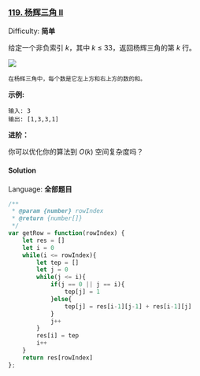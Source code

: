 ### [119\. 杨辉三角 II](https://leetcode-cn.com/problems/pascals-triangle-ii/)

Difficulty: **简单**


给定一个非负索引 _k_，其中 _k_ ≤ 33，返回杨辉三角的第 _k_ 行。

![](https://upload.wikimedia.org/wikipedia/commons/0/0d/PascalTriangleAnimated2.gif)

<small style="display: inline;">在杨辉三角中，每个数是它左上方和右上方的数的和。</small>

**示例:**

```
输入: 3
输出: [1,3,3,1]
```

**进阶：**

你可以优化你的算法到 _O_(_k_) 空间复杂度吗？


#### Solution

Language: **全部题目**

```js
​/**
 * @param {number} rowIndex
 * @return {number[]}
 */
var getRow = function(rowIndex) {
    let res = []
    let i = 0
    while(i <= rowIndex){
        let tep = []
        let j = 0
        while(j <= i){
            if(j == 0 || j == i){
                tep[j] = 1
            }else{
                tep[j] = res[i-1][j-1] + res[i-1][j]
            }
            j++
        }
        res[i] = tep
        i++
    }
    return res[rowIndex]
};
```
